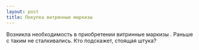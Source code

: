 ```yaml
---
layout: post 
title: Покупка витринные маркизы 
--- 
```

Возникла необходимость в приобретении витринные маркизы . Раньше с таким не сталкивались. Кто подскажет, стоящая штука?